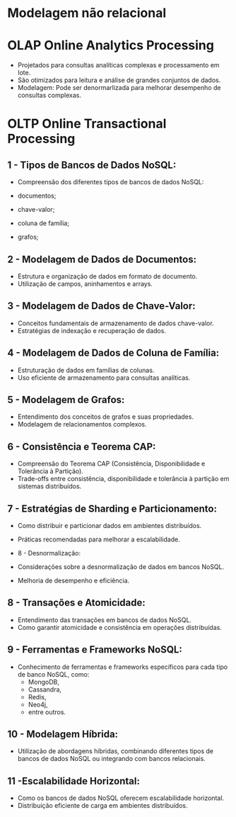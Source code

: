 # Modelagem não relacional



# OLAP Online Analytics Processing


- Projetados para consultas analíticas complexas e processamento em lote. 
- São otimizados para leitura e análise de grandes conjuntos de dados.
- Modelagem: Pode ser denormarlizada para melhorar desempenho de consultas complexas.



# OLTP Online Transactional Processing

## 1 - Tipos de Bancos de Dados NoSQL:
        
- Compreensão dos diferentes tipos de bancos de dados NoSQL:

- documentos;
- chave-valor;
- coluna de família;
- grafos;

## 2 - Modelagem de Dados de Documentos:
        
- Estrutura e organização de dados em formato de documento.
- Utilização de campos, aninhamentos e arrays.

## 3 - Modelagem de Dados de Chave-Valor:
        
- Conceitos fundamentais de armazenamento de dados chave-valor.
- Estratégias de indexação e recuperação de dados.

    
## 4 - Modelagem de Dados de Coluna de Família:
        
- Estruturação de dados em famílias de colunas.
- Uso eficiente de armazenamento para consultas analíticas.

    
## 5 - Modelagem de Grafos:

- Entendimento dos conceitos de grafos e suas propriedades.
- Modelagem de relacionamentos complexos.

    
## 6 - Consistência e Teorema CAP:
        
- Compreensão do Teorema CAP (Consistência, Disponibilidade e Tolerância à Partição).
- Trade-offs entre consistência, disponibilidade e tolerância à partição em sistemas distribuídos.

    
## 7 - Estratégias de Sharding e Particionamento:
        
- Como distribuir e particionar dados em ambientes distribuídos.
- Práticas recomendadas para melhorar a escalabilidade.

- 8 - Desnormalização:
        
- Considerações sobre a desnormalização de dados em bancos NoSQL.
- Melhoria de desempenho e eficiência.

    
## 8 - Transações e Atomicidade:
        
- Entendimento das transações em bancos de dados NoSQL.
- Como garantir atomicidade e consistência em operações distribuídas.

    
## 9 - Ferramentas e Frameworks NoSQL:
        
- Conhecimento de ferramentas e frameworks específicos para cada tipo de banco NoSQL, como:
    - MongoDB, 
    - Cassandra, 
    - Redis, 
    - Neo4j, 
    - entre outros.


## 10 - Modelagem Híbrida:

- Utilização de abordagens híbridas, combinando diferentes tipos de bancos de dados NoSQL ou integrando com bancos relacionais.

## 11 -Escalabilidade Horizontal:
        
- Como os bancos de dados NoSQL oferecem escalabilidade horizontal.
- Distribuição eficiente de carga em ambientes distribuídos.
